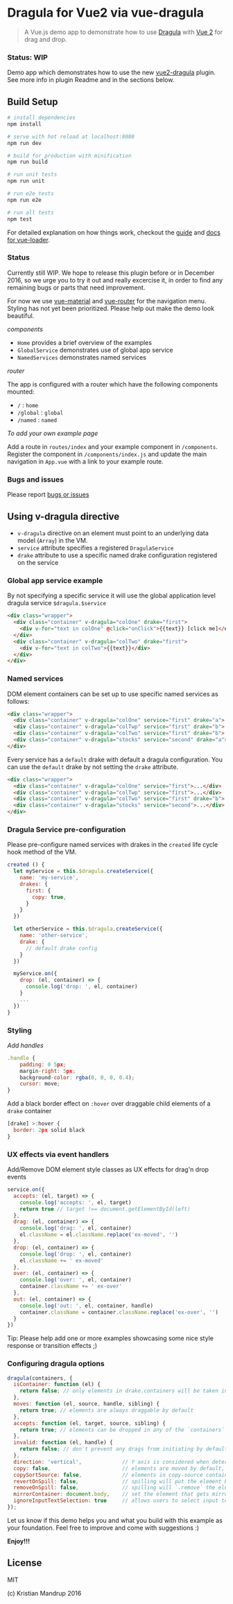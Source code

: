 # Dragula for Vue2 via vue-dragula

> A Vue.js demo app to demonstrate how to use [Dragula](https://bevacqua.github.io/dragula/) with [Vue 2](https://vuex.vuejs.org) for drag and drop.

### Status: WIP

Demo app which demonstrates how to use the new [vue2-dragula](https://github.com/kristianmandrup/vue2-dragula) plugin.
See more info in plugin Readme and in the sections below.

## Build Setup

``` bash
# install dependencies
npm install

# serve with hot reload at localhost:8080
npm run dev

# build for production with minification
npm run build

# run unit tests
npm run unit

# run e2e tests
npm run e2e

# run all tests
npm test
```

For detailed explanation on how things work, checkout the [guide](http://vuejs-templates.github.io/webpack/)
and [docs for vue-loader](http://vuejs.github.io/vue-loader).

### Status

Currently still WIP. We hope to release this plugin before or in December 2016, so we urge you to try it out and
really excercise it, in order to find any remaining bugs or parts that need improvement.

For now we use [vue-material](https://marcosmoura.github.io/vue-material) and
[vue-router](https://router.vuejs.org/en/api/route-object.html) for the navigation menu.
Styling has not yet been prioritized. Please help out make the demo look beautiful.

*components*

- `Home` provides a brief overview of the examples
- `GlobalService` demonstrates use of global app service
- `NamedServices` demonstrates named services

*router*

The app is configured with a router which have the following components mounted:
- `/` : `home`
- `/global` : `global`
- `/named` : `named`

*To add your own example page*

Add a route in `routes/index` and your example component in `/components`.
Register the component in `/components/index.js` and update the main navigation in `App.vue` with a
link to your example route.

### Bugs and issues

Please report [bugs or issues](https://github.com/kristianmandrup/vue2-dragula)

## Using v-dragula directive

- `v-dragula` directive on an element must point to an underlying data model (`Array`) in the VM.
- `service` attribute specifies a registered `DragulaService`
- `drake` attribute to use a specific named drake configuration registered on the service

### Global app service example

By not specifying a specific service it will use the global application level dragula service `$dragula.$service`

```html
<div class="wrapper">
  <div class="container" v-dragula="colOne" drake="first">
    <div v-for="text in colOne" @click="onClick">{{text}} [click me]</div>
  </div>
  <div class="container" v-dragula="colTwo" drake="first">
    <div v-for="text in colTwo">{{text}}</div>
  </div>
</div>
```

### Named services

DOM element containers can be set up to use specific named services as follows:

```html
<div class="wrapper">
  <div class="container" v-dragula="colOne" service="first" drake="a">...</div>
  <div class="container" v-dragula="colTwp" service="first" drake="b">...</div>
  <div class="container" v-dragula="colTwo" service="first" drake="b">...</div>
  <div class="container" v-dragula="stocks" service="second" drake="a">...</div>
</div>
```

Every service has a `default` drake with default a dragula configuration.
You can use the `default` drake by not setting the `drake` attribute.

```html
<div class="wrapper">
  <div class="container" v-dragula="colOne" service="first">...</div>
  <div class="container" v-dragula="colTwp" service="first">...</div>
  <div class="container" v-dragula="colTwo" service="first" drake="b">...</div>
  <div class="container" v-dragula="stocks" service="second">...</div>
</div>
```

### Dragula Service pre-configuration

Please pre-configure named services with drakes in the `created` life cycle hook method of the VM.

```js
created () {
  let myService = this.$dragula.createService({
    name: 'my-service',
    drakes: {
      first: {
        copy: true,
      }
    }
  })

  let otherService = this.$dragula.createService({
    name: 'other-service',
    drake: {
      // default drake config
    }
  })

  myService.on({
    drop: (el, container) => {
      console.log('drop: ', el, container)
    }
    ...
  })
}
```

### Styling

*Add handles*

```js
.handle {
    padding: 0 5px;
    margin-right: 5px;
    background-color: rgba(0, 0, 0, 0.4);
    cursor: move;
}
```

Add a black border effect on `:hover` over draggable child elements of a `drake` container

```js
[drake] >:hover {
  border: 2px solid black
}
```

### UX effects via event handlers

Add/Remove DOM element style classes as UX effects for drag'n drop events

```js
service.on({
  accepts: (el, target) => {
    console.log('accepts: ', el, target)
    return true // target !== document.getElementById(left)
  },
  drag: (el, container) => {
    console.log('drag: ', el, container)
    el.className = el.className.replace('ex-moved', '')
  },
  drop: (el, container) => {
    console.log('drop: ', el, container)
    el.className += ' ex-moved'
  },
  over: (el, container) => {
    console.log('over: ', el, container)
    container.className += ' ex-over'
  },
  out: (el, container) => {
    console.log('out: ', el, container, handle)
    container.className = container.className.replace('ex-over', '')
  }
})
```

Tip: Please help add one or more examples showcasing some nice style response or transition effects ;)

### Configuring dragula options

```js
dragula(containers, {
  isContainer: function (el) {
    return false; // only elements in drake.containers will be taken into account
  },
  moves: function (el, source, handle, sibling) {
    return true; // elements are always draggable by default
  },
  accepts: function (el, target, source, sibling) {
    return true; // elements can be dropped in any of the `containers` by default
  },
  invalid: function (el, handle) {
    return false; // don't prevent any drags from initiating by default
  },
  direction: 'vertical',             // Y axis is considered when determining where an element would be dropped
  copy: false,                       // elements are moved by default, not copied
  copySortSource: false,             // elements in copy-source containers can be reordered
  revertOnSpill: false,              // spilling will put the element back where it was dragged from, if this is true
  removeOnSpill: false,              // spilling will `.remove` the element, if this is true
  mirrorContainer: document.body,    // set the element that gets mirror elements appended
  ignoreInputTextSelection: true     // allows users to select input text, see details below
});
```

Let us know if this demo helps you and what you build with this example as your foundation.
Feel free to improve and come with suggestions :)

**Enjoy!!!**

## License

MIT

(c) Kristian Mandrup 2016